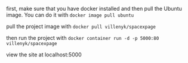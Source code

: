 first, make sure that you have docker installed and then pull the Ubuntu image.
You can do it with
`docker image pull ubuntu`

pull the project image with
`docker pull villenyk/spacexpage`

then run the project with
`docker container run -d -p 5000:80 villenyk/spacexpage`

view the site at localhost:5000